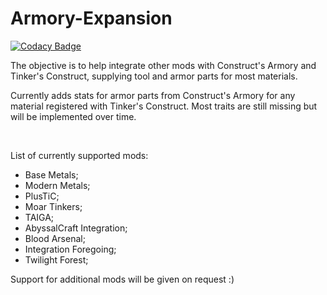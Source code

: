 # Armory-Expansion
[![Codacy Badge](https://api.codacy.com/project/badge/Grade/acc3fb934be843268024500bbbc2f0e8)](https://www.codacy.com/app/YaibaToKen/Armory-Expansion?utm_source=github.com&amp;utm_medium=referral&amp;utm_content=YaibaToKen/Armory-Expansion&amp;utm_campaign=Badge_Grade)

The objective is to help integrate other mods with Construct's Armory and Tinker's Construct, supplying tool and armor parts for most materials.

Currently adds stats for armor parts from Construct's Armory for any material registered with Tinker's Construct. Most traits are still missing but will be implemented over time.

 

List of currently supported mods:
- Base Metals;
- Modern Metals;
- PlusTiC;
- Moar Tinkers;
- TAIGA;
- AbyssalCraft Integration;
- Blood Arsenal;
- Integration Foregoing;
- Twilight Forest;

Support for additional mods will be given on request :)
